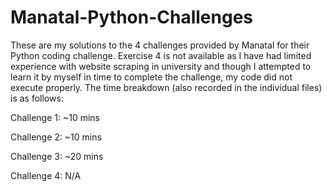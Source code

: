 # Manatal-Python-Challenges

These are my solutions to the 4 challenges provided by Manatal for their Python coding challenge. Exercise 4 is not available as I have had limited experience with website scraping in university and though I attempted to learn it by myself in time to complete the challenge, my code did not execute properly. The time breakdown (also recorded in the individual files) is as follows: 

Challenge 1: ~10 mins

Challenge 2: ~10 mins

Challenge 3: ~20 mins

Challenge 4: N/A

